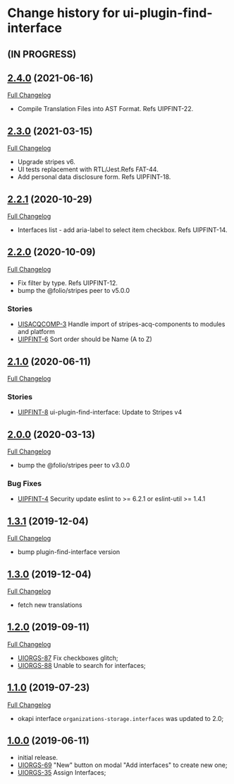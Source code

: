 # Change history for ui-plugin-find-interface

## (IN PROGRESS)

## [2.4.0](https://github.com/folio-org/ui-plugin-find-interface/tree/v2.4.0) (2021-06-16)
[Full Changelog](https://github.com/folio-org/ui-plugin-find-interface/compare/v2.3.0...v2.4.0)

* Compile Translation Files into AST Format. Refs UIPFINT-22.

## [2.3.0](https://github.com/folio-org/ui-plugin-find-interface/tree/v2.3.0) (2021-03-15)
[Full Changelog](https://github.com/folio-org/ui-plugin-find-interface/compare/v2.2.1...v2.3.0)

* Upgrade stripes v6.
* UI tests replacement with RTL/Jest.Refs FAT-44.
* Add personal data disclosure form. Refs UIPFINT-18.

## [2.2.1](https://github.com/folio-org/ui-plugin-find-interface/tree/v2.2.1) (2020-10-29)
[Full Changelog](https://github.com/folio-org/ui-plugin-find-interface/compare/v2.2.0...v2.2.1)

* Interfaces list - add aria-label to select item checkbox. Refs UIPFINT-14.

## [2.2.0](https://github.com/folio-org/ui-plugin-find-interface/tree/v2.2.0) (2020-10-09)
[Full Changelog](https://github.com/folio-org/ui-plugin-find-interface/compare/v2.1.0...v2.2.0)

* Fix filter by type. Refs UIPFINT-12.
* bump the @folio/stripes peer to v5.0.0

### Stories
* [UISACQCOMP-3](https://issues.folio.org/browse/UISACQCOMP-3) Handle import of stripes-acq-components to modules and platform
* [UIPFINT-6](https://issues.folio.org/browse/UIPFINT-6) Sort order should be Name (A to Z)

## [2.1.0](https://github.com/folio-org/ui-plugin-find-interface/tree/v2.1.0) (2020-06-11)
[Full Changelog](https://github.com/folio-org/ui-plugin-find-interface/compare/v2.0.0...v2.1.0)

### Stories
* [UIPFINT-8](https://issues.folio.org/browse/UIPFINT-8) ui-plugin-find-interface: Update to Stripes v4

## [2.0.0](https://github.com/folio-org/ui-plugin-find-interface/tree/v2.0.0) (2020-03-13)
[Full Changelog](https://github.com/folio-org/ui-plugin-find-interface/compare/v1.3.1...v2.0.0)

* bump the @folio/stripes peer to v3.0.0

### Bug Fixes
* [UIPFINT-4](https://issues.folio.org/browse/UIPFINT-4) Security update eslint to >= 6.2.1 or eslint-util >= 1.4.1

## [1.3.1](https://github.com/folio-org/ui-plugin-find-interface/tree/v1.3.1) (2019-12-04)
[Full Changelog](https://github.com/folio-org/ui-plugin-find-interface/compare/v1.3.0...v1.3.1)

* bump plugin-find-interface version

## [1.3.0](https://github.com/folio-org/ui-plugin-find-interface/tree/v1.3.0) (2019-12-04)
[Full Changelog](https://github.com/folio-org/ui-plugin-find-interface/compare/v1.2.0...v1.3.0)

* fetch new translations

## [1.2.0](https://github.com/folio-org/ui-plugin-find-interface/tree/v1.2.0) (2019-09-11)
[Full Changelog](https://github.com/folio-org/ui-plugin-find-interface/compare/v1.1.0...v1.2.0)

* [UIORGS-87](https://issues.folio.org/browse/UIORGS-87) Fix checkboxes glitch;
* [UIORGS-88](https://issues.folio.org/browse/UIORGS-88) Unable to search for interfaces;

## [1.1.0](https://github.com/folio-org/ui-plugin-find-interface/tree/v1.1.0) (2019-07-23)
[Full Changelog](https://github.com/folio-org/ui-plugin-find-interface/compare/v1.0.0...v1.1.0)

* okapi interface `organizations-storage.interfaces` was updated to 2.0;

## [1.0.0](https://github.com/folio-org/ui-plugin-find-interface/tree/v1.0.0) (2019-06-11)

* initial release.
* [UIORGS-69](https://issues.folio.org/browse/UIORGS-69) "New" button on modal "Add interfaces" to create new one;
* [UIORGS-35](https://issues.folio.org/browse/UIORGS-35) Assign Interfaces;
